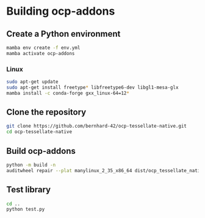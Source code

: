 # Building ocp-addons

## Create a Python environment

```bash
mamba env create -f env.yml
mamba activate ocp-addons
```

### Linux

```bash
sudo apt-get update
sudo apt-get install freetype* libfreetype6-dev libgl1-mesa-glx
mamba install -c conda-forge gxx_linux-64=12*
```

## Clone the repository

```bash
git clone https://github.com/bernhard-42/ocp-tessellate-native.git
cd ocp-tessellate-native
```

## Build ocp-addons

```bash
python -m build -n
auditwheel repair --plat manylinux_2_35_x86_64 dist/ocp_tessellate_native-*.whl
```

## Test library

```bash
cd ..
python test.py
```



